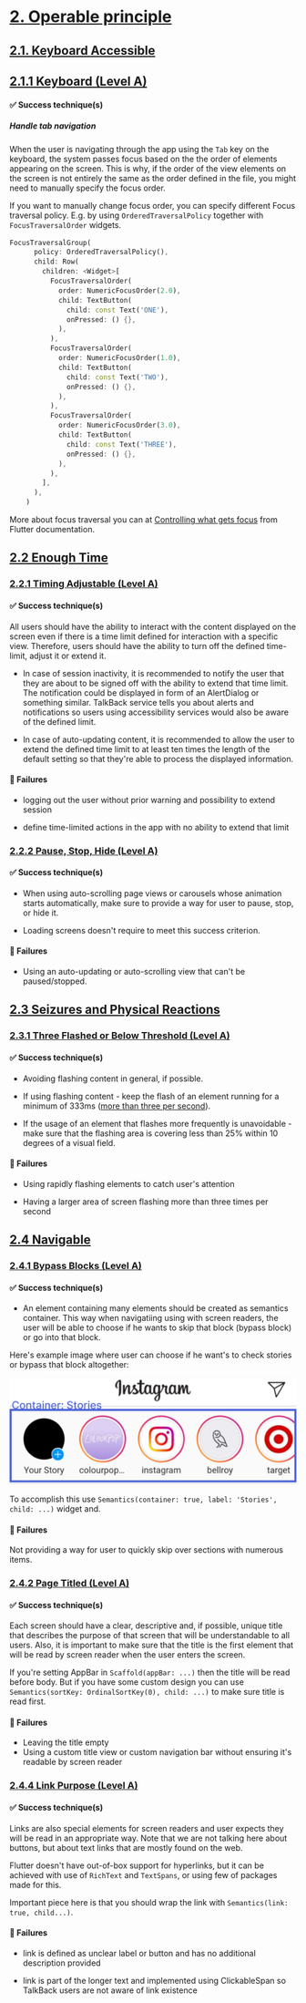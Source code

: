 # [2. Operable principle](../../principles/operable_principle.md#2-operable-principle)

## [2.1. Keyboard Accessible](../../principles/operable_principle.md#21-keyboard-accessible)

## [2.1.1 Keyboard (Level A)](../../principles/operable_principle.md#211-keyboard-level-a)

#### ✅ Success technique(s)

##### Handle tab navigation

When the user is navigating through the app using the `Tab` key on the keyboard, the system passes focus based on the the order of elements appearing on the screen. This is why, if the order of the view elements on the screen is not entirely the same as the order defined in the file, you might need to manually specify the focus order.

If you want to manually change focus order, you can specify different Focus traversal policy. E.g. by using `OrderedTraversalPolicy` together with `FocusTraversalOrder` widgets.

```dart
FocusTraversalGroup(
      policy: OrderedTraversalPolicy(),
      child: Row(
        children: <Widget>[
          FocusTraversalOrder(
            order: NumericFocusOrder(2.0),
            child: TextButton(
              child: const Text('ONE'),
              onPressed: () {},
            ),
          ),
          FocusTraversalOrder(
            order: NumericFocusOrder(1.0),
            child: TextButton(
              child: const Text('TWO'),
              onPressed: () {},
            ),
          ),
          FocusTraversalOrder(
            order: NumericFocusOrder(3.0),
            child: TextButton(
              child: const Text('THREE'),
              onPressed: () {},
            ),
          ),
        ],
      ),
    )
```

More about focus traversal you can at [Controlling what gets focus](https://docs.flutter.dev/development/ui/advanced/focus#controlling-what-gets-focus) from Flutter documentation.

## [2.2 Enough Time](../../principles/operable_principle.md#22-enough-time)

### [2.2.1 Timing Adjustable (Level A)](../../principles/operable_principle.md#221-timing-adjustable-level-a)

#### ✅ Success technique(s)

All users should have the ability to interact with the content displayed on the screen even if there is a time limit defined for interaction with a specific view. Therefore, users should have the ability to turn off the defined time-limit, adjust it or extend it.

- In case of session inactivity, it is recommended to notify the user that they are about to be signed off with the ability to extend that time limit. The notification could be displayed in form of an AlertDialog or something similar. TalkBack service tells you about alerts and notifications so users using accessibility services would also be aware of the defined limit.

- In case of auto-updating content, it is recommended to allow the user to extend the defined time limit to at least ten times the length of the default setting so that they're able to process the displayed information.

#### 🚫 Failures

- logging out the user without prior warning and possibility to extend session

- define time-limited actions in the app with no ability to extend that limit

### [2.2.2 Pause, Stop, Hide (Level A)](../../principles/operable_principle.md#222-pause-stop-hide-level-a)

#### ✅ Success technique(s)

- When using auto-scrolling page views or carousels whose animation starts automatically, make sure to provide a way for user to pause, stop, or hide it.

- Loading screens doesn't require to meet this success criterion.

#### 🚫 Failures

- Using an auto-updating or auto-scrolling view that can't be paused/stopped.

## [2.3 Seizures and Physical Reactions](../../principles/operable_principle.md#23-seizures-and-physical-reactions)

### [2.3.1 Three Flashed or Below Threshold (Level A)](../../principles/operable_principle.md#231-three-flashed-or-below-threshold-level-a)

#### ✅ Success technique(s)

- Avoiding flashing content in general, if possible.

- If using flashing content - keep the flash of an element running for a minimum of 333ms ([more than three per second](https://www.w3.org/WAI/WCAG21/Understanding/three-flashes-or-below-threshold.html)).

- If the usage of an element that flashes more frequently is unavoidable - make sure that the flashing area is covering less than 25% within 10 degrees of a visual field.

#### 🚫 Failures

- Using rapidly flashing elements to catch user's attention

- Having a larger area of screen flashing more than three times per second

## [2.4 Navigable](../../principles/operable_principle.md#24-navigable)

### [2.4.1 Bypass Blocks (Level A)](../../principles/operable_principle.md#241-bypass-blocks-level-a)

#### ✅ Success technique(s)

- An element containing many elements should be created as semantics container. This way when navigatiing using with screen readers, the user will be able to choose if he wants to skip that block (bypass block) or go into that block.

Here's example image where user can choose if he want's to check stories or bypass that block altogether:

![](/resources/images/stories.png)

To accomplish this use `Semantics(container: true, label: 'Stories', child: ...)` widget and.

#### 🚫 Failures

Not providing a way for user to quickly skip over sections with numerous items.

### [2.4.2 Page Titled (Level A)](../../principles/operable_principle.md#242-page-titled-level-a)

#### ✅ Success technique(s)

Each screen should have a clear, descriptive and, if possible, unique title that describes the purpose of that screen that will be understandable to all users. Also, it is important to make sure that the title is the first element that will be read by screen reader when the user enters the screen. 

If you're setting AppBar in `Scaffold(appBar: ...)` then the title will be read before body. But if you have some custom design you can use `Semantics(sortKey: OrdinalSortKey(0), child: ...)` to make sure title is read first.

#### 🚫 Failures

- Leaving the title empty
- Using a custom title view or custom navigation bar without ensuring it's readable by screen reader

### [2.4.4 Link Purpose (Level A)](../../principles/operable_principle.md#244-link-purpose-level-a)

#### ✅ Success technique(s)

Links are also special elements for screen readers and user expects they will be read in an appropriate way. Note that we are not talking here about buttons, but about text links that are mostly found on the web.

Flutter doesn't have out-of-box support for hyperlinks, but it can be achieved with use of `RichText` and `TextSpans`, or using few of packages made for this.

Important piece here is that you should wrap the link with `Semantics(link: true, child...)`.

#### 🚫 Failures

- link is defined as unclear label or button and has no additional description provided

- link is part of the longer text and implemented using ClickableSpan so TalkBack users are not aware of link existence
